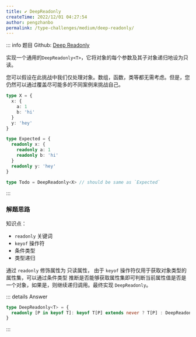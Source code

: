 ```yaml
---
title: ✔️ DeepReadonly
createTime: 2022/12/01 04:27:54
author: pengzhanbo
permalink: /type-challenges/medium/deep-readonly/
---
```


::: info 题目
Github: [Deep Readonly](https://github.com/type-challenges/type-challenges/blob/main/questions/00009-medium-deep-readonly/)

实现一个通用的`DeepReadonly<T>`，它将对象的每个参数及其子对象递归地设为只读。

您可以假设在此挑战中我们仅处理对象。数组，函数，类等都无需考虑。但是，您仍然可以通过覆盖尽可能多的不同案例来挑战自己。

```ts
type X = {
  x: {
    a: 1
    b: 'hi'
  }
  y: 'hey'
}

type Expected = {
  readonly x: {
    readonly a: 1
    readonly b: 'hi'
  }
  readonly y: 'hey'
}

type Todo = DeepReadonly<X> // should be same as `Expected`
```

:::

### 解题思路

知识点：

- `readonly` 关键词
- `keyof` 操作符
- 条件类型
- 类型递归

通过 `readonly` 修饰属性为 只读属性， 由于 `keyof` 操作符仅用于获取对象类型的 属性集，可以通过条件类型
推断是否能够获取属性集即可判断当前属性值是否是一个对象，如果是，则继续递归调用。最终实现 `DeepReadonly`。

::: details Answer

```ts
type DeepReadonly<T> = {
  readonly [P in keyof T]: keyof T[P] extends never ? T[P] : DeepReadonly<T[P]>
}
```

:::
